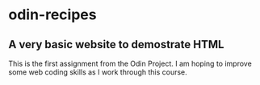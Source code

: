 # odin-recipes

## A very basic website to demostrate HTML

This is the first assignment from the Odin Project. I am hoping
to improve some web coding skills as I work through this course.